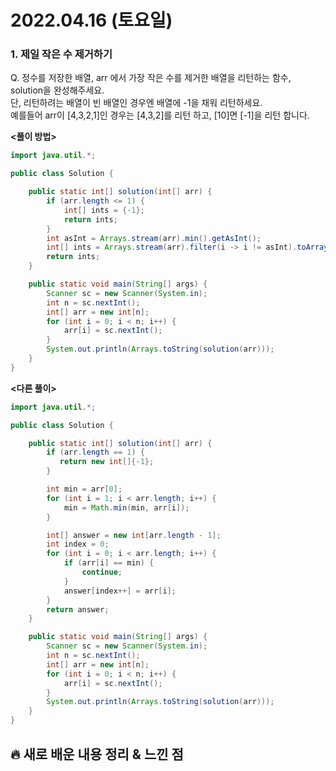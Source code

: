 # 2022.04.16 (토요일)
### **1. 제일 작은 수 제거하기**

Q. 정수를 저장한 배열, arr 에서 가장 작은 수를 제거한 배열을 리턴하는 함수, solution을 완성해주세요.       
   단, 리턴하려는 배열이 빈 배열인 경우엔 배열에 -1을 채워 리턴하세요.       
   예를들어 arr이 [4,3,2,1]인 경우는 [4,3,2]를 리턴 하고, [10]면 [-1]을 리턴 합니다.       


**<풀이 방법>**
```java
import java.util.*;

public class Solution {

    public static int[] solution(int[] arr) {
        if (arr.length <= 1) {
            int[] ints = {-1};
            return ints;
        }
        int asInt = Arrays.stream(arr).min().getAsInt();
        int[] ints = Arrays.stream(arr).filter(i -> i != asInt).toArray();
        return ints;
    }

    public static void main(String[] args) {
        Scanner sc = new Scanner(System.in);
        int n = sc.nextInt();
        int[] arr = new int[n];
        for (int i = 0; i < n; i++) {
            arr[i] = sc.nextInt();
        }
        System.out.println(Arrays.toString(solution(arr)));
    }
}
```

**<다른 풀이>**
```java
import java.util.*;

public class Solution {

    public static int[] solution(int[] arr) {
        if (arr.length == 1) {
           return new int[]{-1};
        }

        int min = arr[0];
        for (int i = 1; i < arr.length; i++) {
            min = Math.min(min, arr[i]);
        }

        int[] answer = new int[arr.length - 1];
        int index = 0;
        for (int i = 0; i < arr.length; i++) {
            if (arr[i] == min) {
                continue;
            }
            answer[index++] = arr[i];
        }
        return answer;
    }

    public static void main(String[] args) {
        Scanner sc = new Scanner(System.in);
        int n = sc.nextInt();
        int[] arr = new int[n];
        for (int i = 0; i < n; i++) {
            arr[i] = sc.nextInt();
        }
        System.out.println(Arrays.toString(solution(arr)));
    }
}

```
##  **🔥 새로 배운 내용 정리 & 느낀 점**
     